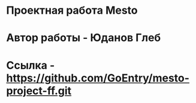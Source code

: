 # Проектная работа Mesto
# Автор работы - Юданов Глеб
# Ссылка - https://github.com/GoEntry/mesto-project-ff.git